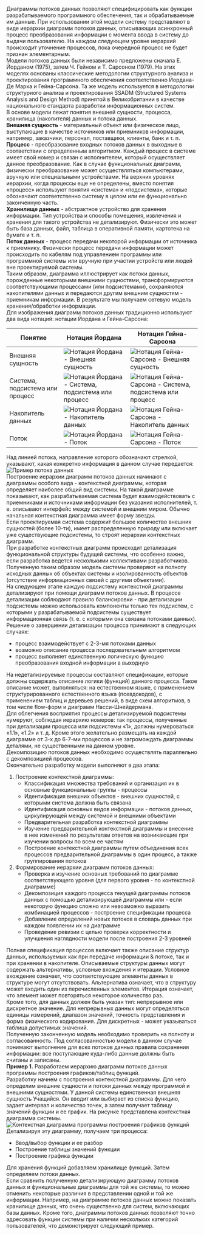 Диаграммы потоков данных позволяют специфицировать как функции разрабатываемого программного обеспечения, так и обрабатываемые им данные. При использовании этой модели систему представляют в виде иерархии диаграмм потоков данных, описывающих асинхронный процесс преобразования информации с момента ввода в систему до выдачи пользователю. На каждом следующем уровне иерархий происходит уточнение процессов, пока очередной процесс не будет признан элементарным.  
Модели потоков данных были независимо предложены сначала Е. Йорданом (1975), затем Ч. Гейном и Т. Сарсоном (1979). На этих моделях основаны классические методологии структурного анализа и проектирования программного обеспечения соответственно Йордана-Де Марка и Гейна-Сарсона. Та же модель используется в методологии структурного анализа и проектирования SSADM (Structured Systems Analysis and Design Method) принятой в Великобритании в качестве национального стандарта разработки информационных систем.  
В основе модели лежат понятия внешней сущности, процесса, хранилища (накопителя) данных и потока данных.  
**Внешняя сущность** - материальный объект или физическое лицо, выступающие в качестве источников или приемников информации, например, заказчики, персонал, поставщики, клиенты, банк и т. п.  
**Процесс** - преобразование входных потоков данных в выходные в соответствии с определенным алгоритмом. Каждый процесс в системе имеет свой номер и связан с исполнителем, который осуществляет данное преобразование. Как в случае функциональных диаграмм, физически преобразование может осуществляться компьютерами, вручную или специальными устройствами. На верхних уровнях иерархии, когда процессы еще не определены, вместо понятия «процесс» используют понятия «система» и «подсистема», которые обозначают соответственно систему в целом или ее функционально законченную часть.  
**Хранилище данных** - абстрактное устройство для хранения информации. Тип устройства и способы помещения, извлечения и хранения для такого устройства не детализируют. Физически это может быть база данных, файл, таблица в оперативной памяти, картотека на бумаге и т. п.  
**Поток данных** - процесс передачи некоторой информации от источника к приемнику. Физически процесс передачи информации может происходить по кабелям под управлением программы или программной системы или вручную при участии устройств или людей вне проектируемой системы.  
Таким образом, диаграмма иллюстрирует как потоки данных, порожденные некоторыми внешними сущностями, трансформируются соответствующими процессами (или подсистемами), сохраняются накопителями данных и передаются другим внешним сущностям - приемникам информации. В результате мы получаем сетевую модель хранения/обработки информации.  
Для изображения диаграмм потоков данных традиционно используют два вида нотаций: нотации Йордана и Гейна-Сарсона:

| Понятие                         | Нотация Йордана                                                                                                                              | Нотация Гейна-Сарсона                                                                                                                                    |
| ------------------------------- | -------------------------------------------------------------------------------------------------------------------------------------------- | -------------------------------------------------------------------------------------------------------------------------------------------------------- |
| Внешняя сущность                | ![Нотация Йордана - Внешняя сущность](../Pictures/15_01.%20Нотация%20Йордана%20-%20Внешняя%20сущность.png)                                   | ![Нотация Гейна-Сарсона - Внешняя сущность](../Pictures/15_05.%20Нотация%20Гейна-Сарсона%20-%20Внешняя%20сущность.png)                                   |
| Система, подсистема или процесс | ![Нотация Йордана - Система, подсистема или процесс](../Pictures/15_02.%20Нотация%20Йордана%20-%20Система,%20подсистема%20или%20процесс.png) | ![Нотация Гейна-Сарсона - Система, подсистема или процесс](../Pictures/15_06.%20Нотация%20Гейна-Сарсона%20-%20Система,%20подсистема%20или%20процесс.png) |
| Накопитель данных               | ![Нотация Йордана - Накопитель данных](../Pictures/15_03.%20Нотация%20Йордана%20-%20Накопитель%20данных.png)                                 | ![Нотация Гейна-Сарсона - Накопитель данных](../Pictures/15_07.%20Нотация%20Гейна-Сарсона%20-%20Накопитель%20данных.png)                                 |
| Поток                           | ![Нотация Йордана - Поток](../Pictures/15_04.%20Нотация%20Йордана%20-%20Поток.png)                                                           | ![Нотация Гейна-Сарсона - Поток](../Pictures/15_08.%20Нотация%20Гейна-Сарсона%20-%20Поток.png)                                                           |
  
Над линией потока, направление которого обозначают стрелкой, указывают, какая конкретно информация в данном случае передается:  
![Пример потока данных](../Pictures/15_09.%20Пример%20потока%20данных.png)  
Построение иерархии диаграмм потоков данных начинают с диаграммы особого вида - контекстной диаграммы, которая определяет наиболее общий вид системы. На такой диаграмме показывают, как разрабатываемая система будет взаимодействовать с приемниками и источниками информации без указания исполнителей, т. е. описывают интерфейс между системой и внешним миром. Обычно начальная контекстная диаграмма имеет форму звезды.  
Если проектируемая система содержит большое количество внешних сущностей (более 10-ти), имеет распределенную природу или включает уже существующие подсистемы, то строят иерархии контекстных диаграмм.  
При разработке контекстных диаграмм происходит детализация функциональной структуры будущей системы, что особенно важно, если разработка ведется несколькими коллективами разработчиков.  
Полученную таким образом модель системы проверяют на полноту исходных данных об объектах системы и изолированность объектов (отсутствие информационных связей с другими объектами).  
На следующем этапе каждую подсистему контекстной диаграммы детализируют при помощи диаграмм потоков данных. В процессе детализации соблюдают правило балансировки - при детализации подсистемы можно использовать компоненты только тех подсистем, с которыми у разрабатываемой подсистемы существует информационная связь (т. е. с которыми она связана потоками данных).  
Решение о завершении детализации процесса принимают в следующих случаях:
- процесс взаимодействует с 2-3-мя потоками данных
- возможно описание процесса последовательным алгоритмом
- процесс выполняет единственную логическую функцию преобразования входной информации в выходную
  
На недетализируемые процессы составляют спецификации, которые должны содержать описание логики (функций) данного процесса. Такое описание может, выполняться: на естественном языке, с применением структурированного естественного языка (псевдокодов), с применением таблиц и деревьев решений, в виде схем алгоритмов, в том числе flow-форм и диаграмм Насси-Шнейдермана.  
Для облегчения восприятия процессы детализируемой подсистемы нумеруют, соблюдая иерархию номеров: так процессы, полученные при детализации процесса или подсистемы «1», должны нумероваться «1.1», «1.2» и т. д. Кроме этого желательно размещать на каждой диаграмме от 3-х до 6-7-ми процессов и не загромождать диаграммы деталями, не существенными на данном уровне.  
Декомпозицию потоков данных необходимо осуществлять параллельно с декомпозицией процессов.  
Окончательно разработку модели выполняют в два этапа:
1. Построение контекстной диаграммы:
	- Классификация множества требований и организация их в основные функциональные группы - процессы
	- Идентификация внешних объектов - внешних сущностей, с которыми система должна быть связана
	- Идентификация основных видов информации - потоков данных, циркулирующей между системой и внешними объектами
	- Предварительная разработка контекстной диаграммы
	- Изучение предварительной контекстной диаграммы и внесение в нее изменений по результатам ответов на возникающие при изучении вопросы по всем ее частям
	- Построение контекстной диаграммы путем объединения всех процессов предварительной диаграммы в один процесс, а также группирования потоков
2. Формирование иерархии диаграмм потоков данных:
	- Проверка и изучение основных требований по диаграмме соответствующего уровня (для первого уровня - по контекстной диаграмме)
	- Декомпозиция каждого процесса текущей диаграммы потоков данных с помощью детализирующей диаграммы или - если некоторую функцию сложно или невозможно выразить комбинацией процессов - построение спецификации процесса
	- Добавление определений новых потоков в словарь данных при каждом появлении их на диаграмме
	- Проведение ревизии с целью проверки корректности и улучшения наглядности модели после построения 2-3 уровней
  
Полная спецификация процессов включает также описание структур данных, используемых как при передаче информации & потоке, так и при хранении в накопителе. Описываемые структуры данных могут содержать альтернативы, условные вхождения и итерации. Условное вхождение означает, что соответствующие элементы данных в структуре могут отсутствовать. Альтернатива означает, что в структуру может входить один из перечисленных элементов. Итерация означает, что элемент может повторяться некоторое количество раз.  
Кроме того, для данных должен быть указан тип: непрерывное или дискретное значение. Для непрерывных данных могут определяться единицы измерений, диапазон значений, точность представления и форма физического кодирования. Для дискретных - может указываться таблица допустимых значений.  
Полученную законченную модель необходимо проверить на полноту и согласованность. Под согласованностью модели в данном случае понимают выполнение для всех потоков данных правила сохранения информации: все поступающие куда-либо данные должны быть считаны и записаны.  
**Пример 1.** Разработаем иерархию диаграмм потоков данных программы построения графиков/таблиц функций.  
Разработку начнем с построения контекстной диаграммы. Для чего определим внешние сущности и потоки данных между программой и внешними сущностями. У данной системы единственная внешняя сущность Учащийся. Он вводит или выбирает из списка функцию, задает интервал и количество точек, а затем получает таблицу значений функции и ее график. На рисунке представлена контекстная диаграмма системы.  
![Контекстная диаграмма программы построения графиков функций](../Pictures/15_10.%20Контекстная%20диаграмма%20программы%20построения%20графиков%20функций.png)  
Детализируя эту диаграмму, получаем три процесса: 
- Ввод/выбор функции и ее разбор
- Построение таблицы значений функции
- Построение графика функции
  
Для хранения функций добавляем хранилище функций. Затем определяем потоки данных.  
Если сравнить полученную детализирующую диаграмму потоков данных и функциональные диаграммы для той же системы, то можно отменить некоторые различия в представлении одной и той же информации. Например, на диаграмме потоков данных можно показать хранилище данных, что очень существенно для систем, включающих базы данных. Кроме того, диаграммы потоков данных позволяют точно адресовать функции системы
при наличии нескольких категорий пользователей, что демонстрирует следующий пример.